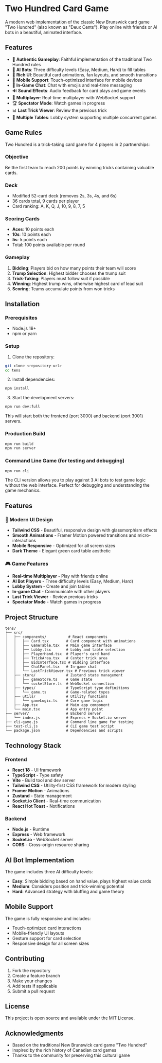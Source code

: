 # Two Hundred Card Game

A modern web implementation of the classic New Brunswick card game "Two Hundred" (also known as "Deux Cents"). Play online with friends or AI bots in a beautiful, animated interface.

## Features

- 🎴 **Authentic Gameplay**: Faithful implementation of the traditional Two Hundred rules
- 🤖 **AI Bots**: Three difficulty levels (Easy, Medium, Hard) to fill tables
- 🎨 **Rich UI**: Beautiful card animations, fan layouts, and smooth transitions
- 📱 **Mobile Support**: Touch-optimized interface for mobile devices
- 💬 **In-Game Chat**: Chat with emojis and real-time messaging
- 🔊 **Sound Effects**: Audio feedback for card plays and game events
- 👥 **Multiplayer**: Real-time multiplayer with WebSocket support
- 🏆 **Spectator Mode**: Watch games in progress
- 📊 **Last Trick Viewer**: Review the previous trick
- 🎯 **Multiple Tables**: Lobby system supporting multiple concurrent games

## Game Rules

Two Hundred is a trick-taking card game for 4 players in 2 partnerships:

### Objective
Be the first team to reach 200 points by winning tricks containing valuable cards.

### Deck
- Modified 52-card deck (removes 2s, 3s, 4s, and 6s)
- 36 cards total, 9 cards per player
- Card ranking: A, K, Q, J, 10, 9, 8, 7, 5

### Scoring Cards
- **Aces**: 10 points each
- **10s**: 10 points each  
- **5s**: 5 points each
- Total: 100 points available per round

### Gameplay
1. **Bidding**: Players bid on how many points their team will score
2. **Trump Selection**: Highest bidder chooses the trump suit
3. **Trick-Taking**: Players must follow suit if possible
4. **Winning**: Highest trump wins, otherwise highest card of lead suit
5. **Scoring**: Teams accumulate points from won tricks

## Installation

### Prerequisites
- Node.js 18+ 
- npm or yarn

### Setup
1. Clone the repository:
```bash
git clone <repository-url>
cd tens
```

2. Install dependencies:
```bash
npm install
```

3. Start the development servers:
```bash
npm run dev:full
```

This will start both the frontend (port 3000) and backend (port 3001) servers.

### Production Build
```bash
npm run build
npm run server
```

### Command Line Game (for testing and debugging)
```bash
npm run cli
```

The CLI version allows you to play against 3 AI bots to test game logic without the web interface. Perfect for debugging and understanding the game mechanics.

## Features

### 🎨 Modern UI Design
- **Tailwind CSS** - Beautiful, responsive design with glassmorphism effects
- **Smooth Animations** - Framer Motion powered transitions and micro-interactions
- **Mobile Responsive** - Optimized for all screen sizes
- **Dark Theme** - Elegant green card table aesthetic

### 🎮 Game Features
- **Real-time Multiplayer** - Play with friends online
- **AI Bot Players** - Three difficulty levels (Easy, Medium, Hard)
- **Lobby System** - Create and join tables
- **In-game Chat** - Communicate with other players
- **Last Trick Viewer** - Review previous tricks
- **Spectator Mode** - Watch games in progress

## Project Structure

```
tens/
├── src/
│   ├── components/          # React components
│   │   ├── Card.tsx        # Card component with animations
│   │   ├── GameTable.tsx   # Main game interface
│   │   ├── Lobby.tsx       # Lobby and table selection
│   │   ├── PlayerHand.tsx  # Player's card hand
│   │   ├── TrickArea.tsx   # Center trick area
│   │   ├── BidInterface.tsx # Bidding interface
│   │   ├── ChatPanel.tsx   # In-game chat
│   │   └── LastTrickViewer.tsx # Previous trick viewer
│   ├── store/              # Zustand state management
│   │   ├── gameStore.ts    # Game state
│   │   └── socketStore.ts  # WebSocket connection
│   ├── types/              # TypeScript type definitions
│   │   └── game.ts         # Game-related types
│   ├── utils/              # Utility functions
│   │   └── gameLogic.ts    # Core game logic
│   ├── App.tsx             # Main app component
│   └── main.tsx            # App entry point
├── server/                 # Backend server
│   └── index.js            # Express + Socket.io server
├── cli-game.js             # Command line game for testing
├── test-cli.js             # CLI game test script
└── package.json            # Dependencies and scripts
```

## Technology Stack

### Frontend
- **React 18** - UI framework
- **TypeScript** - Type safety
- **Vite** - Build tool and dev server
- **Tailwind CSS** - Utility-first CSS framework for modern styling
- **Framer Motion** - Animations
- **Zustand** - State management
- **Socket.io Client** - Real-time communication
- **React Hot Toast** - Notifications

### Backend
- **Node.js** - Runtime
- **Express** - Web framework
- **Socket.io** - WebSocket server
- **CORS** - Cross-origin resource sharing

## AI Bot Implementation

The game includes three AI difficulty levels:

- **Easy**: Simple bidding based on hand value, plays highest value cards
- **Medium**: Considers position and trick-winning potential
- **Hard**: Advanced strategy with bluffing and game theory

## Mobile Support

The game is fully responsive and includes:
- Touch-optimized card interactions
- Mobile-friendly UI layouts
- Gesture support for card selection
- Responsive design for all screen sizes

## Contributing

1. Fork the repository
2. Create a feature branch
3. Make your changes
4. Add tests if applicable
5. Submit a pull request

## License

This project is open source and available under the MIT License.

## Acknowledgments

- Based on the traditional New Brunswick card game "Two Hundred"
- Inspired by the rich history of Canadian card games
- Thanks to the community for preserving this cultural game

